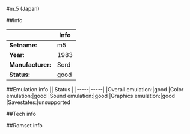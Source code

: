 #m.5 (Japan)

##Info

||Info|
|-----|-----|
|**Setname:**|m5
|**Year:**|1983
|**Manufacturer:**|Sord
|**Status:**|good

##Emulation info
|| Status |
|-----|-----|
|Overall emulation:|good
|Color emulation:|good
|Sound emulation:|good
|Graphics emulation:|good
|Savestates:|unsupported

##Tech info

##Romset info

<!--- START OF EDITED COMMENT DO NOT TOUCH TEXT ABOVE-->

